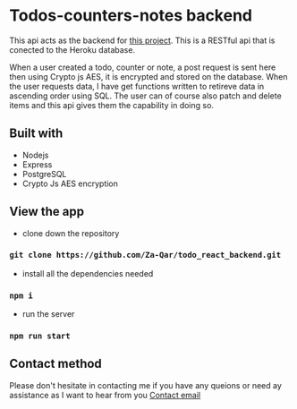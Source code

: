 # Todos-counters-notes backend

This api acts as the backend for [this project](https://github.com/Za-Qar/react_todo). This is a RESTful api that is conected to the Heroku database. 

When a user created a todo, counter or note, a post request is sent here then using Crypto js AES, it is encrypted and stored on the database. When the user requests data, I have get functions written to retireve data in ascending order using SQL. The user can of course also patch and delete items and this api gives them the capability in doing so.

## Built with

* Nodejs
* Express
* PostgreSQL
* Crypto Js AES encryption

## View the app

* clone down the repository
### `git clone https://github.com/Za-Qar/todo_react_backend.git`

* install all the dependencies needed
### `npm i`

* run the server
### `npm run start`

## Contact method

Please don't hesitate in contacting me if you have any queions or need ay assistance as I want to hear from you
[Contact email](mailto:za.qa@outlook.com?subject=[GitHub]%20Todos%20Counters%20Notes%20Backend)
